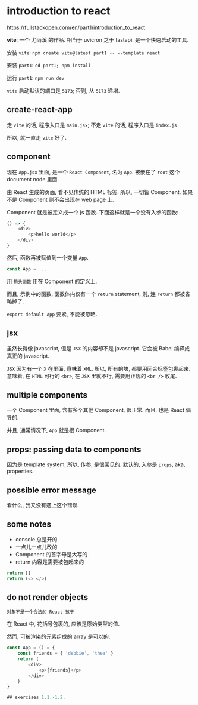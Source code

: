 # introduction to react

https://fullstackopen.com/en/part1/introduction_to_react

**vite**: 一个 尤雨溪 的作品. 相当于 uvicron 之于 fastapi. 是一个快速启动的工具.

安装 `vite`: `npm create vite@latest part1 -- --template react`

安装 `part1`: `cd part1; npm install`

运行 `part1`: `npm run dev`

`vite` 启动默认的端口是 `5173`; 否则, 从 `5173` 递增.

## create-react-app

走 `vite` 的话, 程序入口是 `main.jsx`;
不走 `vite` 的话, 程序入口是 `index.js`

所以, 就一直走 `vite` 好了.

## component

现在 `App.jsx` 里面, 是一个 `React Component`, 名为 `App`. 被嵌在了 `root` 这个 document node 里面.

由 React 生成的页面, 看不见传统的 HTML 标签.
所以, 一切皆 Component. 如果不是 Component 则不会出现在 web page 上.

Component 就是被定义成一个 js 函数. 下面这样就是一个没有入参的函数:

```javascript
() => {
    <div>
        <p>hello world</p>
    </div>
}
```

然后, 函数再被赋值到一个变量 `App`.

```javascript
const App = ...
```

用 `箭头函数` 用在 Component 的定义上.

而且, 示例中的函数, 函数体内仅有一个 `return` statement, 则, 连 `return` 都被省略掉了.

`export default App` 要紧, 不能被忽略.

## jsx

虽然长得像 javascript, 但是 `JSX` 的内容却不是 javascript. 它会被 Babel 编译成真正的 javascript.

`JSX` 因为有一个 `X` 在里面, 意味着 `XML`. 所以, 所有的块, 都要用闭合标签包裹起来. 意味着, 在 `HTML` 可行的 `<br>`, 在 `JSX` 里就不行, 需要用正规的 `<br />` 收尾.

## multiple components

一个 Component 里面, 含有多个其他 Component, 很正常. 而且, 也是 React 倡导的.

并且, 通常情况下, `App` 就是根 Component.

## props: passing data to components

因为是 template system, 所以, 传参, 是很常见的. 默认的, 入参是 `props`, aka, properties.

## possible error message

看什么, 我又没有遇上这个错误.

## some notes

- console 总是开的
- 一点儿一点儿改的
- Component 的首字母是大写的
- return 内容是需要被包起来的

```javascript
return []
return (<> </>)
```

## do not render objects

    对象不是一个合法的 React 孩子

在 React 中, 花括号包裹的, 应该是原始类型的值.

然而, 可被渲染的元素组成的 array 是可以的.

```javascript
const App = () = {
    const friends = { 'debbie', 'thea' }
    return (
        <div>
            <p>{friends}</p>
        </div>
    )
}

## exercises 1.1.-1.2.